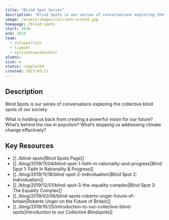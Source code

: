 ```yaml
---
title: "Blind Spot Series"
description: "Blind Spots is our series of conversations exploring the collective blind spots of our society."
image: /assets/images/carcrash-scaled.jpg
homepage: /blind-spots
start: 2018
end: 2019
team:
  - rufuspollock
  - liamaet
  - sylvieshiweibarbier
alumni:
size: m
status: completed
created: 2023-03-21
---
```


## Description

Blind Spots is our series of conversations exploring the collective blind spots of our society.  
  
What is holding us back from creating a powerful vision for our future? What’s behind the rise in populism? What’s stopping us addressing climate change effectively?

## Key Resources

- [[../blind-spots|Blind Spots Page]]
- [[../blog/2019/11/04/blind-spot-1-faith-in-rationality-and-progress|Blind Spot 1: Faith In Rationality & Progress]]
- [[../blog/2019/11/18/blind-spot-2-individualism|Blind Spot 2: Individualism]]
- [[../blog/2019/12/01/blind-spot-3-the-equality-complex|Blind Spot 3: The Equality Complex]]
- [[../blog/2019/02/06/blind-spots-roberto-unger-future-of-britain|Roberto Unger on the Future of Britain]]
- [[../blog/2019/10/25/introduction-to-our-collective-blind-spots|Introduction to our Collective Blindspots]]



